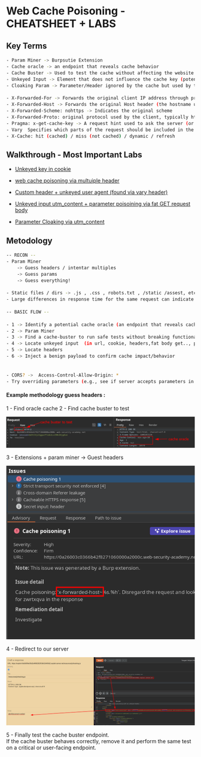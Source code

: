# Web Cache Poisoning - CHEATSHEET + LABS

## Key Terms

```bash
- Param Miner -> Burpsutie Extension 
- Cache oracle -> an endpoint that reveals cache behavior 
- Cache Buster -> Used to test the cache without affecting the website’s functionality e.g -> /?cb=x
- Unkeyed Input -> Element that does not influence the cache key (potential attack vector)
- Cloaking Param -> Parameter/Header ignored by the cache but used by the backend eg -> /?callback=setCountryCookie&utm_content=x;callback=alert(1)

- X-Forwarded-For -> Forwards the original client IP address through proxies; can be abused to influence backend logic that trusts client IP.
- X-Forwarded-Host -> Forwards the original Host header (the hostname used by the client); can be used to craft redirects or host-based logic.
- X-Forwarded-Scheme: nohttps -> Indicates the original scheme 
- X-Forwarded-Proto: original protocol used by the client, typically http or https
- Pragma: x-get-cache-key -> A request hint used to ask the server (or a diagnostic endpoint) to reveal or compute the cache key for that request.
- Vary  Specifies which parts of the request should be included in the cache key
- X-Cache: hit (cached) / miss (not cached) / dynamic / refresh

```

## Walkthrough - Most Important Labs

- [Unkeyed key in cookie](cookie-unkeyed-key.md)

- [web cache poisoning via multuiple header](webcachepoisoning-with-multiple-headers.md)

- [Custom header + unkeyed user agent (found via vary header)](custom-header-vary-steal-useragent.md)

- [Unkeyed input utm_content + parameter poisoining via fat GET request body](unkeyed-fat-get.md)

- [Parameter Cloaking via utm_content](parameter-cloaking.md)


## Metodology

```bash
-- RECON -- 
- Param Miner
	-> Guess headers / intentar multiples 
	-> Guess params 
	-> Guess everything!

- Static files / dirs -> .js , .css , robots.txt , /static /assest, etc.
- Large differences in response time for the same request can indicate cached vs non-cached responses

-- BASIC FLOW --

- 1 -> Identify a potential cache oracle (an endpoint that reveals cache behavior)
- 2 -> Param Miner 
- 3 -> Find a cache-buster to run safe tests without breaking functionality
- 4 -> Locate unkeyed input  (in url, cookie, headers,fat body get.., param cloaking)
- 5 -> Locate headers
- 6 -> Inject a benign payload to confirm cache impact/behavior 


- CORS? ->  Access-Control-Allow-Origin: *
- Try overriding parameters (e.g., see if server accepts parameters in unexpected places, such as a GET body) — observe how the cache reacts
```

#### Example methodology guess headers :

1 - Find oracle cache
2 - Find cache buster to test


![Screenshot1](/04-Screenshots/recon1.png)


3 - Extensions + param miner -> Guest headers


![Screenshot2](/04-Screenshots/recon2.png)

4 - Redirect to our server


![Screenshot3](/04-Screenshots/recon3.png)


5 - Finally  test the cache buster endpoint.  
If the cache buster behaves correctly, remove it and perform the same test on a critical or user-facing endpoint.
